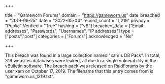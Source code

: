 +++

title = "Gameworn Forums"
domain = "https://gameworn.us"
date_breached = "2019-09-25"
date = "2022-05-04"
record_count = "1,219"
privacy = "Public"
Verified = "True"
hashing = ["vB"]
breached_data = ["Email addresses", "Passwords", "Usernames", "IP addresses"]
type = ["posts","post"]
categories = ["Forums"]
acknowledged = "No"


+++


This breach was found in a large collection named "xam's DB Pack". In total, 316 websites databases were leaked, all due to a single vulnerability in the vBulletin software. The breach pack was released on RaidForums by the user xam on October 17, 2019. The filename that this entry comes from is "gameworn.us_1219.txt".

